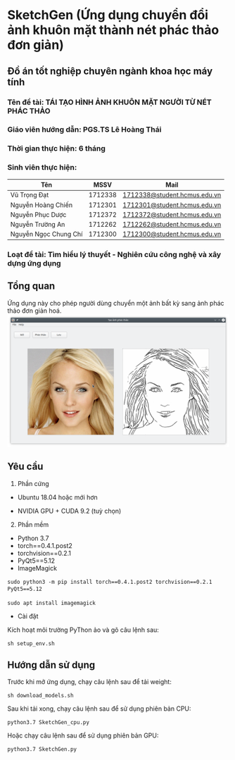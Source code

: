 # SketchGen (Ứng dụng chuyển đổi ảnh khuôn mặt thành nét phác thảo đơn giản)

## Đồ án tốt nghiệp chuyên ngành khoa học máy tính

### Tên đề tài: TÁI TẠO HÌNH ẢNH KHUÔN MẶT NGƯỜI TỪ NÉT PHÁC THẢO

### Giáo viên hướng dẫn: PGS.TS Lê Hoàng Thái

### Thời gian thực hiện: 6 tháng

### Sinh viên thực hiện:

| Tên | MSSV | Mail |
| ------------ | ------------- | ------------- |
| Vũ Trọng Đạt | 1712338 | 1712338@student.hcmus.edu.vn |
| Nguyễn Hoàng Chiến | 1712301 | 1712301@student.hcmus.edu.vn |
| Nguyễn Phục Dược | 1712372 | 1712372@student.hcmus.edu.vn |
| Nguyễn Trường An | 1712262 | 1712262@student.hcmus.edu.vn |
| Nguyễn Ngọc Chung Chí | 1712300 | 1712300@student.hcmus.edu.vn |

### Loạt đề tài: Tìm hiểu lý thuyết  - Nghiên cứu công nghệ và xây dựng ứng dụng

## Tổng quan
Ứng dụng này cho phép người dùng chuyển một ảnh bất kỳ sang ảnh phác thảo đơn giản hoá.
![screenshot](./screenshot.png)

## Yêu cầu

1. Phần cứng

-   Ubuntu 18.04 hoặc mới hơn

-   NVIDIA GPU + CUDA 9.2 (tuỳ chọn)

2. Phần mềm

-   Python 3.7
-   torch==0.4.1.post2 
-   torchvision==0.2.1 
-   PyQt5==5.12
-   ImageMagick

```
sudo python3 -m pip install torch==0.4.1.post2 torchvision==0.2.1 PyQt5==5.12

sudo apt install imagemagick
```

-   Cài đặt

Kích hoạt môi trường PyThon ảo và gõ câu lệnh sau:

```
sh setup_env.sh
```

## Hướng dẫn sử dụng
Trước khi mở ứng dụng, chạy câu lệnh sau để tải weight:

```
sh download_models.sh
```

Sau khi tải xong, chạy câu lệnh sau để sử dụng phiên bản CPU:

```
python3.7 SketchGen_cpu.py
```

Hoặc chạy câu lệnh sau để sử dụng phiên bản GPU:

```
python3.7 SketchGen.py
```
